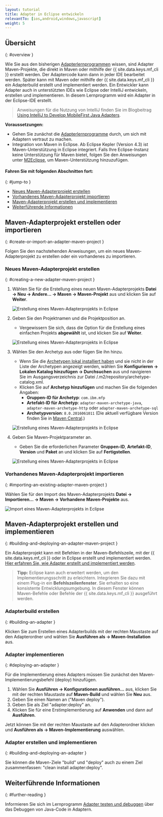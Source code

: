 ```yaml
---
layout: tutorial
title: Adapter in Eclipse entwickeln
relevantTo: [ios,android,windows,javascript]
weight: 5
---
```

<!-- NLS_CHARSET=UTF-8 -->
## Übersicht
{: #overview }

Wie Sie aus den bisherigen [Adapterlernprogrammen](../) wissen, sind Adapter Maven-Projekte, die direkt
in Maven oder mithilfe der {{ site.data.keys.mf_cli }} erstellt werden. Der Adaptercode kann dann in jeder IDE bearbeitet werden. Später kann mit Maven oder mithilfe der {{ site.data.keys.mf_cli }} ein Adapterbuild erstellt und implementiert werden. Ein Entwickler kann Adapter auch in unterstützten IDEs wie Eclipse oder IntelliJ entwickeln, erstellen und implementieren. In diesem Lernprogramm wird ein Adapter in der Eclipse-IDE erstellt. 

> Anweisungen für die Nutzung von IntelliJ finden Sie im Blogbeitrag [Using IntelliJ to Develop MobileFirst Java Adapters]({{site.baseurl}}/blog/2016/03/31/using-intellij-to-develop-adapters).

**Voraussetzungen:**

* Gehen Sie zunächst die [Adapterlernprogramme](../) durch, um sich mit Adaptern vertraut zu machen. 
* Integration von Maven in Eclipse. Ab Eclipse Kepler (Version 4.3) ist Maven-Unterstützung in Eclipse integriert. Falls Ihre Eclipse-Instanz keine Unterstützung für Maven bietet,
folgen Sie den Anweisungen unter [M2Eclipse](http://www.eclipse.org/m2e/), um Maven-Unterstützung hinzuzufügen. 

#### Fahren Sie mit folgenden Abschnitten fort: 
{: #jump-to }

* [Neues Maven-Adapterprojekt erstellen](#creating-a-new-adapter-maven-project)
* [Vorhandenes Maven-Adapterprojekt importieren](#importing-an-existing-adapter-maven-project)
* [Maven-Adapterprojekt erstellen und implementieren](#building-and-deploying-an-adapter-maven-project)
* [Weiterführende Informationen](#further-reading)

## Maven-Adapterprojekt erstellen oder importieren
{: #create-or-import-an-adapter-maven-project }

Folgen Sie den nachstehenden Anweisungen, um ein neues Maven-Adapterprojekt zu erstellen oder ein vorhandenes zu importieren. 

### Neues Maven-Adapterprojekt erstellen
{: #creating-a-new-adapter-maven-project }

1. Wählen Sie für die Erstellung eines neuen Maven-Adapterprojekts **Datei → Neu → Andere... → Maven → Maven-Projekt** aus und
klicken Sie auf **Weiter**.

    ![Erstellung eines Maven-Adapterprojekts in Eclipse](new-maven-project.png)

2. Geben Sie den Projektnamen und die Projektposition an.   
    - Vergewissern Sie sich, dass die Option für die Erstellung eines einfachen Projekts **abgewählt** ist, und klicken Sie auf **Weiter**.

    ![Erstellung eines Maven-Adapterprojekts in Eclipse](select-project-name-and-location.png)

3. Wählen Sie den Archetyp aus oder fügen Sie ihn hinzu. 
    - Wenn Sie die [Archetypen lokal installiert haben](../creating-adapters/#install-maven) und sie nicht in der Liste der Archetypen angezeigt werden, wählen Sie **Konfigurieren → Lokalen Katalog hinzufügen → Durchsuchen** aus und navigieren Sie im Ausgangsverzeichnis zur Datei /.m2/repository/archetype-catalog.xml. 
    - Klicken Sie auf **Archetyp hinzufügen** und machen Sie die folgenden Angaben: 
        - **Gruppen-ID für Archetyp**: `com.ibm.mfp`
        - **Artefakt-ID für Archetyp**: `adapter-maven-archetype-java`, `adapter-maven-archetype-http` oder `adapter-maven-archetype-sql`
        - **Archetypversion**: `8.0.2016061011` (Die aktuell verfügbare Version finden Sie
in [Maven Central](http://search.maven.org/#search%7Cga%7C1%7Cibmmobilefirstplatformfoundation).)

    ![Erstellung eines Maven-Adapterprojekts in Eclipse](create-an-archetype.png)

4. Geben Sie Maven-Projektparameter an.   
    - Geben Sie die erforderlichen Parameter
**Gruppen-ID**, **Artefakt-ID**, **Version** und **Paket** an und klicken
Sie auf **Fertigstellen**.

    ![Erstellung eines Maven-Adapterprojekts in Eclipse](project-parameters.png)

### Vorhandenes Maven-Adapterprojekt importieren
{: #importing-an-existing-adapter-maven-project }

Wählen Sie für den Import des Maven-Adapterprojekts **Datei → Importieren... → Maven → Vorhandene Maven-Projekte** aus.

![Import eines Maven-Adapterprojekts in Eclipse](import-adapter-maven-project.png)

## Maven-Adapterprojekt erstellen und implementieren
{: #building-and-deploying-an-adapter-maven-project }

Ein Adapterprojekt kann mit Befehlen in der Maven-Befehlszeile, mit der {{ site.data.keys.mf_cli }} oder in Eclipse erstellt und implementiert werden.   
[Hier erfahren Sie, wie Adapter erstellt und implementiert werden](../creating-adapters/#build-and-deploy-adapters).

> <span class="glyphicon glyphicon-info-sign" aria-hidden="true"></span> **Tipp:** Eclipse kann auch erweitert werden,
um den Implementierungsschritt zu erleichtern.
Integrieren Sie dazu mit einem Plug-in ein **Befehlszeilenfenster**. Sie erhalten so eine konsistente Entwicklungsumgebung. In diesem Fenster können Maven-Befehle oder
Befehle der {{ site.data.keys.mf_cli }} ausgeführt werden.

### Adapterbuild erstellen
{: #building-an-adapter }

Klicken Sie zum Erstellen eines Adapterbuilds mit der rechten Maustaste auf den Adapterordner und wählen Sie
**Ausführen als → Maven-Installation** aus.  

### Adapter implementieren
{: #deploying-an-adapter }

Für die Implementierung eines Adapters müssen Sie zunächst den Maven-Implementierungsbefehl (deploy) hinzufügen. 

1. Wählen Sie **Ausführen → Konfigurationen ausführen...** aus, klicken Sie mit der rechten Maustaste auf
**Maven-Build** und wählen Sie **Neu** aus.
2. Geben Sie einen Namen an ("Maven deploy").
2. Geben Sie als Ziel "adapter:deploy" an.
3. Klicken Sie für eine Erstimplementierung auf **Anwenden** und dann auf **Ausführen**. 

Jetzt können Sie mit der rechten Maustaste auf den Adapterordner klicken und
**Ausführen als → Maven-Implementierung** auswählen.

### Adapter erstellen und implementieren
{: #building-and-deploying-an-adapter }

Sie können die Maven-Ziele "build" und "deploy" auch zu einem Ziel zusammenfassen: "clean install adapter:deploy".

## Weiterführende Informationen
{: #further-reading }

Informieren Sie sich im Lernprogramm [Adapter testen und debuggen](../testing-and-debugging-adapters) über das Debuggen von Java-Code in Adaptern. 
